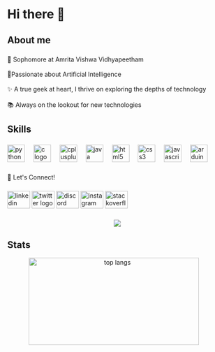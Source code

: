 <h1 align="left">Hi there 👋</h1>

###

<h2 align="left">About me</h2>

###

<p align="left">🌱 Sophomore at Amrita Vishwa Vidhyapeetham <br><br>🎯Passionate about Artificial Intelligence<br><br>✨ A true geek at heart, I thrive on exploring the depths of technology<br><br>📚 Always on the lookout for new technologies</p>

###

<h2 align="left">Skills</h2>

###

<div align="left">
  <img src="https://cdn.jsdelivr.net/gh/devicons/devicon/icons/python/python-original.svg" height="40" alt="python logo"  />
  <img width="12" />
  <img src="https://cdn.jsdelivr.net/gh/devicons/devicon/icons/c/c-original.svg" height="40" alt="c logo"  />
  <img width="12" />
  <img src="https://cdn.jsdelivr.net/gh/devicons/devicon/icons/cplusplus/cplusplus-original.svg" height="40" alt="cplusplus logo"  />
  <img width="12" />
  <img src="https://cdn.jsdelivr.net/gh/devicons/devicon/icons/java/java-original.svg" height="40" alt="java logo"  />
  <img width="12" />
  <img src="https://cdn.jsdelivr.net/gh/devicons/devicon/icons/html5/html5-original.svg" height="40" alt="html5 logo"  />
  <img width="12" />
  <img src="https://cdn.jsdelivr.net/gh/devicons/devicon/icons/css3/css3-original.svg" height="40" alt="css3 logo"  />
  <img width="12" />
  <img src="https://cdn.jsdelivr.net/gh/devicons/devicon/icons/javascript/javascript-original.svg" height="40" alt="javascript logo"  />
  <img width="12" />
  <img src="https://cdn.jsdelivr.net/gh/devicons/devicon/icons/arduino/arduino-original.svg" height="40" alt="arduino logo"  />
</div>

###

<p align="left">💬 Let's Connect!</p>

###

<div align="left">
  <a href="https://www.linkedin.com/in/suthekshan-karuppusami-b571b2243?lipi=urn%3Ali%3Apage%3Ad_flagship3_profile_view_base_contact_details%3BPoycJBMAQtCSF7dtVC9HUA%3D%3D"><img src="https://raw.githubusercontent.com/maurodesouza/profile-readme-generator/master/src/assets/icons/social/linkedin/default.svg" width="52" height="40" alt="linkedin logo"  /></a>
  <a href="https://x.com/Suthek_10"><img src="https://raw.githubusercontent.com/maurodesouza/profile-readme-generator/master/src/assets/icons/social/twitter/default.svg" width="52" height="40" alt="twitter logo"  /></a>
  <a href="https://discordapp.com/users/851359552641564762" ><img src="https://raw.githubusercontent.com/maurodesouza/profile-readme-generator/master/src/assets/icons/social/discord/default.svg" width="52" height="40" alt="discord logo"  /></a>
  <a href="https://www.instagram.com/suthekshan?igsh=NHZ6aHF4cWJ5MGZs" ><img src="https://raw.githubusercontent.com/maurodesouza/profile-readme-generator/master/src/assets/icons/social/instagram/default.svg" width="52" height="40" alt="instagram logo"  /></a>
  <img src="https://raw.githubusercontent.com/maurodesouza/profile-readme-generator/master/src/assets/icons/social/stackoverflow/default.svg" width="52" height="40" alt="stackoverflow logo"  />
</div>

###

<div align="center">

  <img src="https://komarev.com/ghpvc/?username=suthekshan&colour=##00FFCC" />
</div>

###
##
<h2>Stats</h2>
 
<div align="center">
  <img width=390 height=200 src="https://github-readme-stats-salesp07.vercel.app/api/top-langs/?username=suthekshan&hide=HTML&langs_count=8&layout=compact&theme=dark&border_radius=10&size_weight=0.5&count_weight=0.5&exclude_repo=github-readme-stats" alt="top langs" />&nbsp;&nbsp&nbsp;&nbsp;
</div>

##

###
